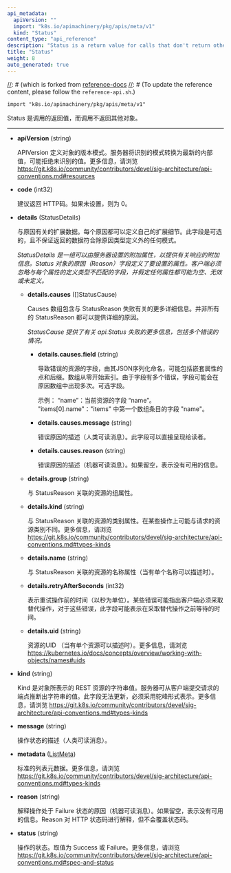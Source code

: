 ```yaml
---
api_metadata:
  apiVersion: ""
  import: "k8s.io/apimachinery/pkg/apis/meta/v1"
  kind: "Status"
content_type: "api_reference"
description: "Status is a return value for calls that don't return other objects."
title: "Status"
weight: 8
auto_generated: true
---
```


[//]: # (The file is auto-generated from the Go source code of the component using a generic generator,)
[//]: # (which is forked from [reference-docs](https://github.com/kubernetes-sigs/reference-docs.)
[//]: # (To update the reference content, please follow the `reference-api.sh`.)

`import "k8s.io/apimachinery/pkg/apis/meta/v1"`

Status 是调用的返回值，而调用不返回其他对象。

<hr/>

- **apiVersion** (string)

  APIVersion 定义对象的版本模式。服务器将识别的模式转换为最新的内部值，可能拒绝未识别的值。更多信息，请浏览 https://git.k8s.io/community/contributors/devel/sig-architecture/api-conventions.md#resources

- **code** (int32)

  建议返回 HTTP码。如果未设置，则为 0。

- **details** (StatusDetails)

  与原因有关的扩展数据。每个原因都可以定义自己的扩展细节。此字段是可选的，且不保证返回的数据符合除原因类型定义外的任何模式。

  <a name="StatusDetails"></a>

  *StatusDetails 是一组可以由服务器设置的附加属性，以提供有关响应的附加信息。Status 对象的原因（Reason）字段定义了要设置的属性。客户端必须忽略与每个属性的定义类型不匹配的字段，并假定任何属性都可能为空、无效或未定义。*

  - **details.causes** ([]StatusCause)

    Causes 数组包含与 StatusReason 失败有关的更多详细信息。并非所有的 StatusReason 都可以提供详细的原因。

    <a name="StatusCause"></a>

    *StatusCause 提供了有关 api.Status 失败的更多信息，包括多个错误的情况。*

    - **details.causes.field** (string)

      导致错误的资源的字段，由其JSON序列化命名，可能包括嵌套属性的点和后缀。数组从零开始索引。由于字段有多个错误，字段可能会在原因数组中出现多次。可选字段。

      示例：
      “name”：当前资源的字段 “name”。
      "items[0].name"："items" 中第一个数组条目的字段 "name"。

    - **details.causes.message** (string)

      错误原因的描述（人类可读消息）。此字段可以直接呈现给读者。

    - **details.causes.reason** (string)

      错误原因的描述（机器可读消息）。如果留空，表示没有可用的信息。

  - **details.group** (string)

    与 StatusReason 关联的资源的组属性。

  - **details.kind** (string)

    与 StatusReason 关联的资源的类别属性。在某些操作上可能与请求的资源类别不同。更多信息，请浏览 https://git.k8s.io/community/contributors/devel/sig-architecture/api-conventions.md#types-kinds

  - **details.name** (string)

    与 StatusReason 关联的资源的名称属性（当有单个名称可以描述时）。

  - **details.retryAfterSeconds** (int32)

    表示重试操作前的时间（以秒为单位）。某些错误可能指出客户端必须采取替代操作，对于这些错误，此字段可能表示在采取替代操作之前等待的时间。

  - **details.uid** (string)

    资源的UID （当有单个资源可以描述时）。更多信息，请浏览 https://kubernetes.io/docs/concepts/overview/working-with-objects/names#uids

- **kind** (string)

  Kind 是对象所表示的 REST 资源的字符串值。服务器可从客户端提交请求的端点推断出字符串的值。此字段无法更新，必须采用驼峰形式表示。更多信息，请浏览 https://git.k8s.io/community/contributors/devel/sig-architecture/api-conventions.md#types-kinds

- **message** (string)

  操作状态的描述（人类可读消息）。

- **metadata** ([ListMeta](../common-definitions/list-meta#listmeta))

  标准的列表元数据。更多信息，请浏览 https://git.k8s.io/community/contributors/devel/sig-architecture/api-conventions.md#types-kinds

- **reason** (string)

  解释操作处于 Failure 状态的原因（机器可读消息）。如果留空，表示没有可用的信息。Reason 对 HTTP 状态码进行解释，但不会覆盖状态码。

- **status** (string)

  操作的状态。取值为 Success 或 Failure。更多信息，请浏览 https://git.k8s.io/community/contributors/devel/sig-architecture/api-conventions.md#spec-and-status
